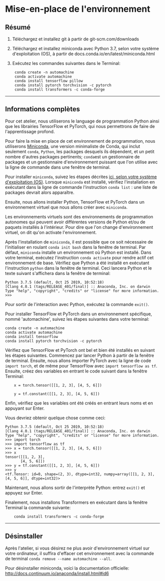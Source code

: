 
# Mise-en-place de l'environnement

## Résumé

1. Téléchargez et installez git à partir de git-scm.com/downloads
2. Téléchargez et installez miniconda avec Python 3.7, selon votre système d'exploitation (OS), à partir de docs.conda.io/en/latest/miniconda.html  
3. Exécutez les commandes suivantes dans le Terminal:

        conda create -n automachine
        conda activate automachine
        conda install tensorflow pillow
        conda install pytorch torchvision -c pytorch    
        conda install transformers -c conda-forge

---

## Informations complètes

Pour cet atelier, nous utiliserons le language de programmation Python ainsi que les librairies TensorFlow et PyTorch, qui nous permettrons de faire de l'apprentissage profond.

Pour faire la mise en place de cet environnement de programmation, nous utiliserons [Miniconda](https://docs.conda.io/projects/conda/en/latest/glossary.html#miniconda-glossary), une version minimaliste de Conda, qui inclut seulement `conda`, `Python`, les packages desquels ils dépendent, et un petit nombre d'autres packages pertinents; `conda`est un gestionnaire de packages et un gestionnaire d'environnement puissant que l'on utilise avec la ligne de commande dans une fenêtre de terminal.

Pour installer `miniconda`, suivez les étapes décrites [ici, selon votre système d'exploitation (OS)](https://docs.conda.io/en/latest/miniconda.html). Lorsque `miniconda` est installé, vérifiez l'installation en exécutant dans la ligne de commande l'instruction `conda list` : une liste de packages devrait alors apparaître.

Ensuite, nous allons installer Python, TensorFlow et PyTorch dans un environnement virtuel que nous allons créer avec `miniconda`.

Les environnements virtuels sont des environnements de programmation autonomes qui peuvent avoir différentes versions de Python et/ou de paquets installés à l'intérieur. Pour dire que l'on change d'environnement virtuel, on dit qu'on activate l'environnement.

Après l'installation de `miniconda`, il est possible que ce soit nécessaire de l'initialiser en roulant `conda init bash` dans la fenêtre de terminal. Par défaut, `miniconda` installe un environnement où Python est installé. Dans votre terminal, exécutez l'instruction `conda activate` pour rendre actif cet environnement de base. Vérifiez que Python a été installé en exécutant l'instruction `python` dans la fenêtre de terminal. Ceci lancera Python et le texte suivant s'affichera dans la fenêtre de terminal:

 ```
 Python 3.7.5 (default, Oct 25 2019, 10:52:18) 
[Clang 4.0.1 (tags/RELEASE_401/final)] :: Anaconda, Inc. on darwin
Type "help", "copyright", "credits" or "license" for more information.
>>> 
```

Pour sortir de l'interaction avec Python, exécutez la commande `exit()`.

Pour installer TensorFlow et PyTorch dans un environnement spécifique, nommé 'automachine', suivez les étapes suivantes dans votre terminal:

 ```
conda create -n automachine
conda activate automachine
conda install tensorflow
conda install pytorch torchvision -c pytorch
 ```

Vérifiez que TensorFlow et PyTorch ont bel et bien été installés en suivant les étapes suivantes. Commencez par lancer Python à partir de la fenêtre de terminal. Ensuite, nous allons importer PyTorch avec la ligne de code `import torch`, et de même pour TensorFlow avec `import tensorflow as tf`. Ensuite, créez des variables en entrant le code suivant dans la fenêtre Terminal:

        x = torch.tensor([[1, 2, 3], [4, 5, 6]])

        y = tf.constant([[1, 2, 3], [4, 5, 6]])   


Enfin, vérifiez que les variables ont été créés en entrant leurs noms et en appuyant sur Enter.

Vous devriez obtenir quelque chose comme ceci:

 ```
 Python 3.7.5 (default, Oct 25 2019, 10:52:18) 
[Clang 4.0.1 (tags/RELEASE_401/final)] :: Anaconda, Inc. on darwin
Type "help", "copyright", "credits" or "license" for more information.
>>> import torch
>>> import tensorflow as tf
>>> x = torch.tensor([[1, 2, 3], [4, 5, 6]])
>>> x
tensor([[1, 2, 3],
        [4, 5, 6]])
>>> y = tf.constant([[1, 2, 3], [4, 5, 6]])
>>> y
<tf.Tensor: id=0, shape=(2, 3), dtype=int32, numpy=array([[1, 2, 3],[4, 5, 6]], dtype=int32)>
 ```

Maintenant, nous allons sortir de l'interprète Python: entrez `exit()` et appuyez sur Enter.

Finalement, nous installons Transformers en exécutant dans la fenêtre Terminal la commande suivante:

        conda install transformers -c conda-forge

---

## Désinstaller

Après l'atelier, si vous désirez ne plus avoir d'environnement virtuel sur votre ordinateur, il suffira d'effacer cet environnement avec la commande de terminal  `conda remove --name automachine --all`.

Pour désinstaller miniconda, voici la documentation officielle: http://docs.continuum.io/anaconda/install.html#id6


